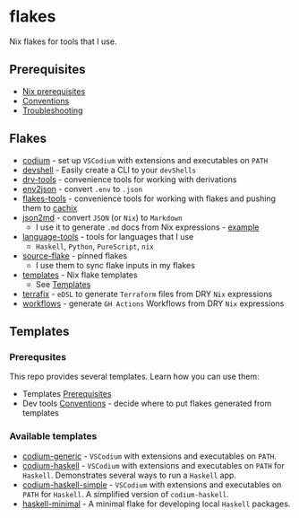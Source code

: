 # flakes

Nix flakes for tools that I use.

## Prerequisites

- [Nix prerequisites](./README/NixPrerequisites.md)
- [Conventions](./README/Conventions.md)
- [Troubleshooting](./README/Troubleshooting.md)

## Flakes

- [codium](./codium/README.md) - set up `VSCodium` with extensions and executables on `PATH`
- [devshell](./devshell/README.md) - Easily create a CLI to your `devShells`
- [drv-tools](./drv-tools/flake.nix) - convenience tools for working with derivations
- [env2json](./env2json/README.md) - convert `.env` to `.json`
- [flakes-tools](./flakes-tools/flake.nix) - convenience tools for working with flakes and pushing them to [cachix](https://www.cachix.org/)
- [json2md](./json2md/README.md) - convert `JSON` (or `Nix`) to `Markdown`
  - I use it to generate `.md` docs from Nix expressions - [example](https://github.com/deemp/devops-labs/blob/0ae9881ab58b99f114aaf21cb5cad85f2ce37e40/.nix/write-configs.nix#L26)
- [language-tools](./flakes-tools) - tools for languages that I use
  - `Haskell`, `Python`, `PureScript`, `nix`
- [source-flake](./source-flake/) - pinned flakes
  - I use them to sync flake inputs in my flakes
- [templates](./templates/) - Nix flake templates
  - See [Templates](#templates)
- [terrafix](./terrafix) - `eDSL` to generate `Terraform` files from DRY `Nix` expressions
- [workflows](./workflows) - generate `GH Actions` Workflows from DRY `Nix` expressions

## Templates

### Prerequsites

This repo provides several templates. Learn how you can use them:

- Templates [Prerequisites](./README/NixPrerequisites.md#templates)
- Dev tools [Conventions](./README/Conventions.md#dev-tools) - decide where to put flakes generated from templates

### Available templates

- [codium-generic](./templates/codium/generic/README.md) - `VSCodium` with extensions and executables on `PATH`.
- [codium-haskell](./templates/codium/haskell/README.md) - `VSCodium` with extensions and executables on `PATH` for `Haskell`. Demonstrates several ways to run a `Haskell` app.
- [codium-haskell-simple](./templates/codium/haskell-simple/README.md) - `VSCodium` with extensions and executables on `PATH` for `Haskell`. A simplified version of `codium-haskell`.
- [haskell-minimal](./templates/haskell-minimal/README.md) - A minimal flake for developing local `Haskell` packages.
